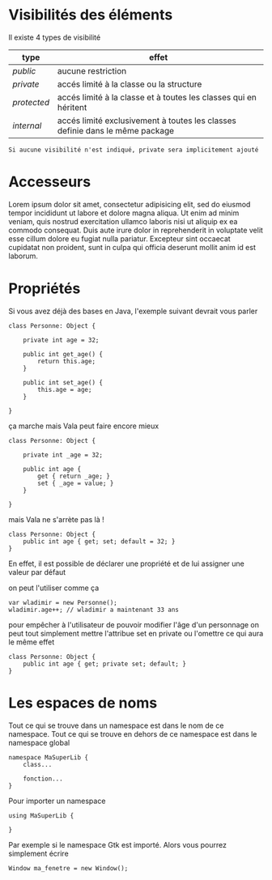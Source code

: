 # Visibilités des éléments

Il existe 4 types de visibilité

| **type** | **effet** |
| --        | -- |
| _public_    | aucune restriction |
| _private_   | accés limité à la classe ou la structure |
| _protected_ | accés limité à la classe et à toutes les classes qui en héritent |
| _internal_  | accés limité exclusivement à toutes les classes definie dans le même package |

    Si aucune visibilité n'est indiqué, private sera implicitement ajouté

# Accesseurs

Lorem ipsum dolor sit amet, consectetur adipisicing elit, sed do eiusmod tempor incididunt ut labore et dolore magna aliqua. Ut enim ad minim veniam, quis nostrud exercitation ullamco laboris nisi ut aliquip ex ea commodo consequat. Duis aute irure dolor in reprehenderit in voluptate velit esse cillum dolore eu fugiat nulla pariatur. Excepteur sint occaecat cupidatat non proident, sunt in culpa qui officia deserunt mollit anim id est laborum.

# Propriétés

Si vous avez déjà des bases en Java, l'exemple suivant devrait vous parler

```vala
class Personne: Object {

    private int age = 32;
    
    public int get_age() {
        return this.age;
    }
    
    public int set_age() {
        this.age = age;
    }

}
```

ça marche mais Vala peut faire encore mieux

```vala
class Personne: Object {

    private int _age = 32;
    
    public int age {
        get { return _age; }
        set { _age = value; }
    }

}
```

mais Vala ne s'arrète pas là !

```vala
class Personne: Object {
    public int age { get; set; default = 32; }
}
```

En effet, il est possible de déclarer une propriété et de lui assigner une valeur par défaut

on peut l'utiliser comme ça

```vala
var wladimir = new Personne();
wladimir.age++; // wladimir a maintenant 33 ans
```

pour empêcher à l'utilisateur de pouvoir modifier l'âge d'un personnage on peut tout simplement mettre l'attribue set en private ou l'omettre ce qui aura le même effet

```vala
class Personne: Object {
    public int age { get; private set; default; }
}
```

# Les espaces de noms

Tout ce qui se trouve dans un namespace est dans le nom de ce namespace.
Tout ce qui se trouve en dehors de ce namespace est dans le namespace global

```vala
namespace MaSuperLib {
    class...
    
    fonction...
}
```

Pour importer un namespace 

```vala
using MaSuperLib {

}
```

Par exemple si le namespace Gtk est importé. Alors vous pourrez simplement écrire

```vala
Window ma_fenetre = new Window();
```
